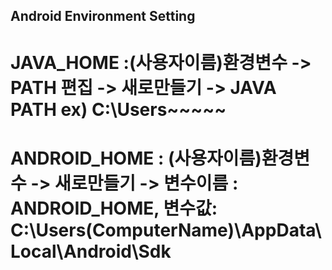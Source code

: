 ## Android Environment Setting

# JAVA_HOME :(사용자이름)환경변수 -> PATH 편집 -> 새로만들기 -> JAVA PATH  ex) C:\Users~~~~~ 

# ANDROID_HOME : (사용자이름)환경변수 -> 새로만들기 -> 변수이름 : ANDROID_HOME, 변수값: C:\Users\(ComputerName)\AppData\Local\Android\Sdk
